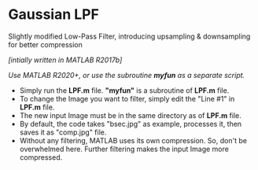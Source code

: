 # Gaussian LPF
Slightly modified Low-Pass Filter, introducing upsampling & downsampling for better compression

*[intially written in MATLAB R2017b]*

*Use MATLAB R2020+, or use the subroutine **myfun** as a separate script.*

- Simply run the **LPF.m** file. **"myfun"** is a subroutine of **LPF.m** file.
- To change the Image you want to filter, simply edit the "Line #1" in **LPF.m** file.
- The new input Image  must be in the same directory as of **LPF.m** file.
- By default, the code takes "bsec.jpg" as example, processes it, then saves it as "comp.jpg" file.
- Without any filtering, MATLAB uses its own compression. So, don't be overwhelmed here. Further filtering makes the input Image more compressed.
